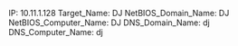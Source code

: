 IP: 10.11.1.128
Target_Name: DJ
NetBIOS_Domain_Name: DJ
NetBIOS_Computer_Name: DJ
DNS_Domain_Name: dj
DNS_Computer_Name: dj